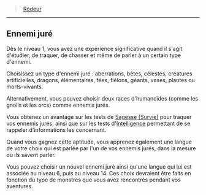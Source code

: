 ﻿> [Rôdeur](hd_ranger.md)

---

## Ennemi juré

Dès le niveau 1, vous avez une expérience significative quand il s'agit d'étudier, de traquer, de chasser et même de parler à un certain type d'ennemi.

Choisissez un type d'ennemi juré : aberrations, bêtes, célestes, créatures artificielles, dragons, élémentaires, fées, fiélons, géants, vases, plantes ou morts-vivants.

Alternativement, vous pouvez choisir deux races d'humanoïdes (comme les gnolls et les orcs) comme ennemis jurés.

Vous obtenez un avantage sur les tests de [Sagesse (Survie)](hd_abilities_wisdom_survie.md) pour traquer vos ennemis jurés, ainsi que sur les tests d'[Intelligence](hd_abilities_intelligence.md) permettant de se rappeler d'informations les concernant.

Quand vous gagnez cette aptitude, vous apprenez également une langue de votre choix qui est parlée par l'un de vos ennemis jurés, dans la mesure où ils savent parler.

Vous pouvez choisir un nouvel ennemi juré ainsi qu'une langue qui lui est associée au niveau 6, puis au niveau 14. Ces choix devraient être faits en fonction du type de monstres que vous avez rencontrés pendant vos aventures.

